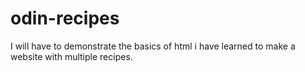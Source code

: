 # odin-recipes 
I will have to demonstrate the basics of html i have learned to make a website with multiple recipes.
